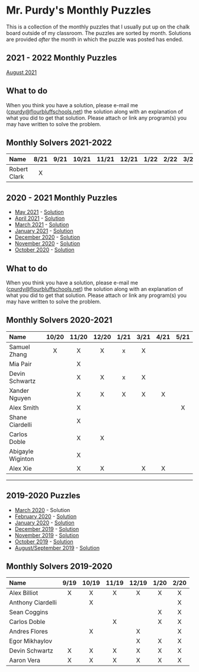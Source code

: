 # Mr. Purdy's Monthly Puzzles

This is a collection of the monthly puzzles that I usually put up on the chalk board outside of my classroom.  The puzzles are sorted by month.  Solutions are provided *after* the month in which the puzzle was posted has ended.
## 2021 - 2022 Monthly Puzzles
[August 2021](./Puzzles/2021-08/README.md)

## What to do
When you think you have a solution, please e-mail me (cpurdy@flourbluffschools.net) the solution along with an explanation of what you did to get that solution.  Please attach or link any program(s) you may have written to solve the problem.

## Monthly Solvers 2021-2022

|     Name          | 8/21  | 9/21  | 10/21 | 11/21 | 12/21 | 1/22  | 2/22  | 3/22  | 4/22  | 5/22  |
|:--                |:-:    |:-:    |:-:    |:-:    | :-:   |:-:    |:-:    |  :-:  | :-:   | :-:   |
| Robert Clark      | X     |       |       |       |       |       |       |       |       |       |




## 2020 - 2021 Monthly Puzzles
* [May 2021](./Puzzles/2021-05/README.md) - [Solution](./Puzzles/2021-05/SOLUTION.md)
* [April 2021](./Puzzles/2021-04/README.md) - [Solution](./Puzzles/2021-04/SOLUTION.md)
* [March 2021](./Puzzles/2021-03/README.md) - [Solution](./Puzzles/2021-03/SOLUTIONS.md)
* [January 2021](./Puzzles/2021-01/README.md) - [Solution](./Puzzles/2021-01/SOLUTION.md)
* [December 2020](./Puzzles/2020-12/README.md) - [Solution](./Puzzles/2020-12/SOLUTION.md)
* [November 2020](./Puzzles/2020-11/README.md) - [Solution](./Puzzles/2020-11/SOLUTION.md)
* [October 2020](./Puzzles/2020-10/README.md) - [Solution](./Puzzles/2020-10/SOLUTION.md)


## What to do
When you think you have a solution, please e-mail me (cpurdy@flourbluffschools.net) the solution along with an explanation of what you did to get that solution.  Please attach or link any program(s) you may have written to solve the problem.

## Monthly Solvers 2020-2021

|     Name          | 10/20 | 11/20 | 12/20 | 1/21 | 3/21 | 4/21 | 5/21 |
|:--                |:-:   |:-:    |:-:    |:-:    | :-:   |:-:   |:-:   |
| Samuel Zhang      | X    | X     | X     |  x    | X     |      |      |
| Mia Pair          |      | X     |       |       |       |      |      |
| Devin Schwartz    |      | X     | X     | x     |  X    |      |      |
| Xander Nguyen     |      | X     | X     | X     |  X    | X    |      |
| Alex Smith        |      | X     |       |       |       |      |X     |
| Shane Ciardelli   |      | X     |       |       |       |      |      |
| Carlos Doble      |      | X     | X     |       |       |      |      |
| Abigayle Wiginton |      | X     |       |       |       |      |      |
| Alex Xie          |      | X     | X     |       |  X    | X    |      |


---

## 2019-2020 Puzzles
* [March 2020](./Puzzles/2020-03/README.md) - Solution
* [February 2020](./Puzzles/2020-02/README.md) - [Solution](./Puzzles/2020-02/SOLUTION.md)
* [January 2020](./Puzzles/2020-01/README.md) - [Solution](./Puzzles/2020-01/SOLUTION.md)
* [December 2019](./Puzzles/2019-12/README.md) - [Solution](./Puzzles/2019-12/SOLUTION.md)
* [November 2019](./Puzzles/2019-11/README.md) - [Solution](./Puzzles/2019-11/SOLUTION.md)
* [October 2019](./Puzzles/2019-10/README.md) - [Solution](./Puzzles/2019-10/SOLUTION.md)
* [August/September 2019](./Puzzles/2019-09/README.md) - [Solution](./Puzzles/2019-09/SOLUTION.md)


## Monthly Solvers 2019-2020

|     Name    | 9/19 | 10/19 | 11/19 | 12/19 | 1/20 | 2/20 |
|:--          |:-:   |:-:    |:-:    |:-:    |:-:   |:-:   |
|Alex Billiot |    X |     X |     X |     X |    X |X     |
|Anthony Ciardelli | | X     |       |       |      | X    |
|Sean Coggins |      |       |       |       |  X   |X     |
|Carlos Doble |      |       |    X  |       |    X |X     |
|Andres Flores|      |  X    |       |  X    |      |X     |
|Egor Mikhaylov|     |       |       |  X    |   X  |X     | 
|Devin Schwartz| X   |  X    |  X    |  X    |  X   |X     |
|Aaron Vera    | X   | X     | X     |  X    |  X   |X     |
